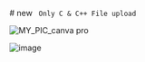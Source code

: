 #   n e w  
``
Only C & C++ File upload 
 ``


![MY_PIC_canva pro](https://github.com/user-attachments/assets/deca4f7c-281a-409d-a92c-87f3eda516b6)

![image](https://github.com/user-attachments/assets/e2859756-6aae-4ac4-889d-c996f80be209)
